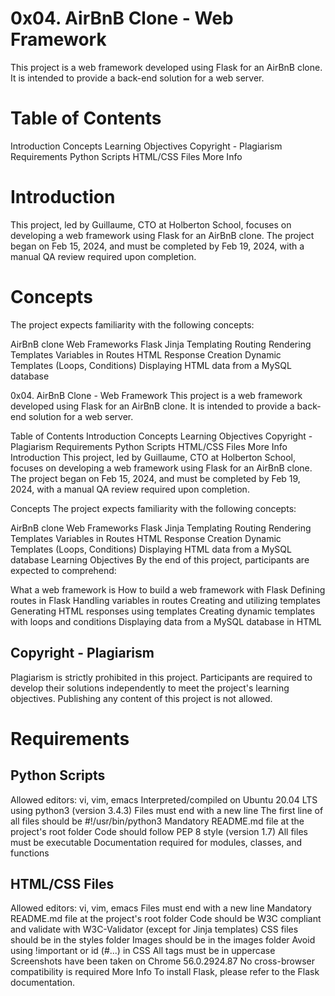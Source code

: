 # 0x04. AirBnB Clone - Web Framework
This project is a web framework developed using Flask for an AirBnB clone. It is intended to provide a back-end solution for a web server.

# Table of Contents
Introduction
Concepts
Learning Objectives
Copyright - Plagiarism
Requirements
Python Scripts
HTML/CSS Files
More Info
# Introduction
This project, led by Guillaume, CTO at Holberton School, focuses on developing a web framework using Flask for an AirBnB clone. The project began on Feb 15, 2024, and must be completed by Feb 19, 2024, with a manual QA review required upon completion.

# Concepts
The project expects familiarity with the following concepts:

AirBnB clone
Web Frameworks
Flask
Jinja Templating
Routing
Rendering Templates
Variables in Routes
HTML Response Creation
Dynamic Templates (Loops, Conditions)
Displaying HTML data from a MySQL database

0x04. AirBnB Clone - Web Framework
This project is a web framework developed using Flask for an AirBnB clone. It is intended to provide a back-end solution for a web server.

Table of Contents
Introduction
Concepts
Learning Objectives
Copyright - Plagiarism
Requirements
Python Scripts
HTML/CSS Files
More Info
Introduction
This project, led by Guillaume, CTO at Holberton School, focuses on developing a web framework using Flask for an AirBnB clone. The project began on Feb 15, 2024, and must be completed by Feb 19, 2024, with a manual QA review required upon completion.

Concepts
The project expects familiarity with the following concepts:

AirBnB clone
Web Frameworks
Flask
Jinja Templating
Routing
Rendering Templates
Variables in Routes
HTML Response Creation
Dynamic Templates (Loops, Conditions)
Displaying HTML data from a MySQL database
Learning Objectives
By the end of this project, participants are expected to comprehend:

What a web framework is
How to build a web framework with Flask
Defining routes in Flask
Handling variables in routes
Creating and utilizing templates
Generating HTML responses using templates
Creating dynamic templates with loops and conditions
Displaying data from a MySQL database in HTML

## Copyright - Plagiarism
Plagiarism is strictly prohibited in this project. Participants are required to develop their solutions independently to meet the project's learning objectives. Publishing any content of this project is not allowed.

# Requirements

## Python Scripts
Allowed editors: vi, vim, emacs
Interpreted/compiled on Ubuntu 20.04 LTS using python3 (version 3.4.3)
Files must end with a new line
The first line of all files should be #!/usr/bin/python3
Mandatory README.md file at the project's root folder
Code should follow PEP 8 style (version 1.7)
All files must be executable
Documentation required for modules, classes, and functions

## HTML/CSS Files
Allowed editors: vi, vim, emacs
Files must end with a new line
Mandatory README.md file at the project's root folder
Code should be W3C compliant and validate with W3C-Validator (except for Jinja templates)
CSS files should be in the styles folder
Images should be in the images folder
Avoid using !important or id (#...) in CSS
All tags must be in uppercase
Screenshots have been taken on Chrome 56.0.2924.87
No cross-browser compatibility is required
More Info
To install Flask, please refer to the Flask documentation.

